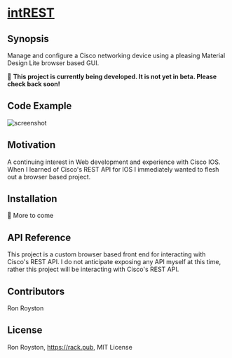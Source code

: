 # [intREST](https://rack.pub/intrest)
## Synopsis

Manage and configure a Cisco networking device using a pleasing Material Design Lite browser based GUI.

:construction: **This project is currently being developed.  It is not yet in beta.  Please check back soon!**

## Code Example

<img src="https://github.com/rhroyston/rhroyston.github.io/blob/master/intrest.jpg" alt="screenshot">

## Motivation

A continuing interest in Web development and experience with Cisco IOS.  When I learned of Cisco's REST API for IOS I immediately wanted to flesh out a browser based project.

## Installation

:checkered_flag: More to come

## API Reference

This project is a custom browser based front end for interacting with Cisco's REST API.  I do not anticipate exposing any API myself at this time, rather this project will be interacting with Cisco's REST API.

## Contributors

Ron Royston

## License

Ron Royston, https://rack.pub, MIT License